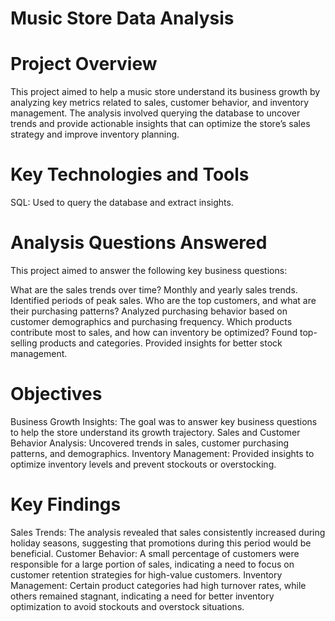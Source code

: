 # Music Store Data Analysis
# Project Overview
This project aimed to help a music store understand its business growth by analyzing key metrics related to sales, customer behavior, and inventory management. The analysis involved querying the database to uncover trends and provide actionable insights that can optimize the store’s sales strategy and improve inventory planning.
# Key Technologies and Tools
SQL: Used to query the database and extract insights.
# Analysis Questions Answered
This project aimed to answer the following key business questions:

What are the sales trends over time?
Monthly and yearly sales trends.
Identified periods of peak sales.
Who are the top customers, and what are their purchasing patterns?
Analyzed purchasing behavior based on customer demographics and purchasing frequency.
Which products contribute most to sales, and how can inventory be optimized?
Found top-selling products and categories.
Provided insights for better stock management.
# Objectives
Business Growth Insights: The goal was to answer key business questions to help the store understand its growth trajectory.
Sales and Customer Behavior Analysis: Uncovered trends in sales, customer purchasing patterns, and demographics.
Inventory Management: Provided insights to optimize inventory levels and prevent stockouts or overstocking.

# Key Findings
Sales Trends: The analysis revealed that sales consistently increased during holiday seasons, suggesting that promotions during this period would be beneficial.
Customer Behavior: A small percentage of customers were responsible for a large portion of sales, indicating a need to focus on customer retention strategies for high-value customers.
Inventory Management: Certain product categories had high turnover rates, while others remained stagnant, indicating a need for better inventory optimization to avoid stockouts and overstock situations.
